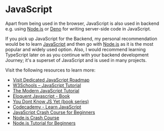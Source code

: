 # JavaScript

Apart from being used in the browser, JavaScript is also used in backend e.g. using [Node.js](https://nodejs.org/) or [Deno](https://deno.land/) for writing server-side code in JavaScript.

If you pick up JavaScript for the Backend, my personal recommendation would be to learn [JavaScript](/javascript) and then go with [Node.js](/nodejs) as it is the most popular and widely used option. Also, I would recommend learning TypeScript later on as you continue with your backend development Journey; it's a superset of JavaScript and is used in many projects.

Visit the following resources to learn more:

- [Visit Dedicated JavaScript Roadmap](/javascript)
- [W3Schools – JavaScript Tutorial](https://www.w3schools.com/js/)
- [The Modern JavaScript Tutorial](https://javascript.info/)
- [Eloquent Javascript - Book](https://eloquentjavascript.net/)
- [You Dont Know JS Yet (book series) ](https://github.com/getify/You-Dont-Know-JS)
- [Codecademy - Learn JavaScript](https://www.codecademy.com/learn/introduction-to-javascript)
- [JavaScript Crash Course for Beginners](https://youtu.be/hdI2bqOjy3c)
- [Node.js Crash Course](https://www.youtube.com/watch?v=fBNz5xF-Kx4)
- [Node.js Tutorial for Beginners](https://www.youtube.com/watch?v=TlB_eWDSMt4)
